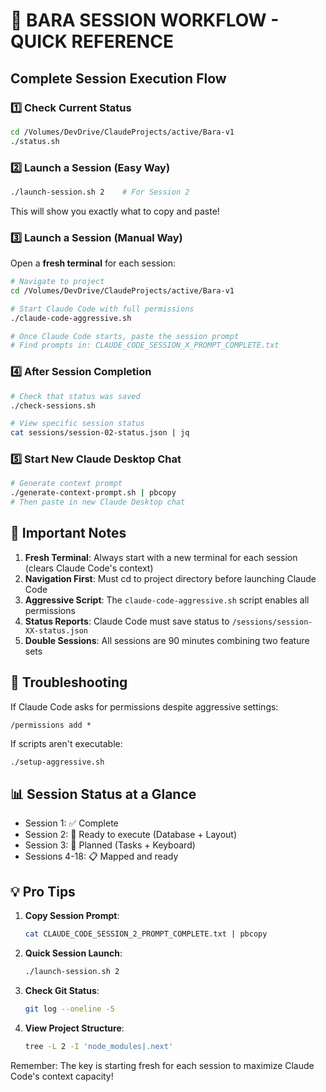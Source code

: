 # 🚀 BARA SESSION WORKFLOW - QUICK REFERENCE

## Complete Session Execution Flow

### 1️⃣ Check Current Status
```bash
cd /Volumes/DevDrive/ClaudeProjects/active/Bara-v1
./status.sh
```

### 2️⃣ Launch a Session (Easy Way)
```bash
./launch-session.sh 2    # For Session 2
```
This will show you exactly what to copy and paste!

### 3️⃣ Launch a Session (Manual Way)
Open a **fresh terminal** for each session:
```bash
# Navigate to project
cd /Volumes/DevDrive/ClaudeProjects/active/Bara-v1

# Start Claude Code with full permissions
./claude-code-aggressive.sh

# Once Claude Code starts, paste the session prompt
# Find prompts in: CLAUDE_CODE_SESSION_X_PROMPT_COMPLETE.txt
```

### 4️⃣ After Session Completion
```bash
# Check that status was saved
./check-sessions.sh

# View specific session status
cat sessions/session-02-status.json | jq
```

### 5️⃣ Start New Claude Desktop Chat
```bash
# Generate context prompt
./generate-context-prompt.sh | pbcopy
# Then paste in new Claude Desktop chat
```

## 📝 Important Notes

1. **Fresh Terminal**: Always start with a new terminal for each session (clears Claude Code's context)
2. **Navigation First**: Must cd to project directory before launching Claude Code
3. **Aggressive Script**: The `claude-code-aggressive.sh` script enables all permissions
4. **Status Reports**: Claude Code must save status to `/sessions/session-XX-status.json`
5. **Double Sessions**: All sessions are 90 minutes combining two feature sets

## 🔧 Troubleshooting

If Claude Code asks for permissions despite aggressive settings:
```
/permissions add *
```

If scripts aren't executable:
```bash
./setup-aggressive.sh
```

## 📊 Session Status at a Glance
- Session 1: ✅ Complete
- Session 2: 🔲 Ready to execute (Database + Layout)
- Session 3: 🔲 Planned (Tasks + Keyboard)
- Sessions 4-18: 📋 Mapped and ready

## 💡 Pro Tips

1. **Copy Session Prompt**: 
   ```bash
   cat CLAUDE_CODE_SESSION_2_PROMPT_COMPLETE.txt | pbcopy
   ```

2. **Quick Session Launch**:
   ```bash
   ./launch-session.sh 2
   ```

3. **Check Git Status**:
   ```bash
   git log --oneline -5
   ```

4. **View Project Structure**:
   ```bash
   tree -L 2 -I 'node_modules|.next'
   ```

Remember: The key is starting fresh for each session to maximize Claude Code's context capacity!
